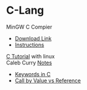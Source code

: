 # C-Lang


 MinGW C Compier 
 - [Download Link](https://webwerks.dl.sourceforge.net/project/mingw/Installer/mingw-get-setup.exe) 
 - [Instructions](https://www.ics.uci.edu/~pattis/common/handouts/mingweclipse/mingw.html)

[C Tutorial](https://youtu.be/Bz4MxDeEM6k) with linux  
Caleb Curry [Notes](https://github.com/israjan/C-Lang/blob/main/C%20Notes%20by%20Caleb%20Curry.pdf)

- [Keywords in C](https://github.com/israjan/C-Lang/blob/main/keywords.md)
- [Call by Value vs Reference](https://github.com/israjan/C-Lang/blob/main/Values%20vs%20Reference.md)
